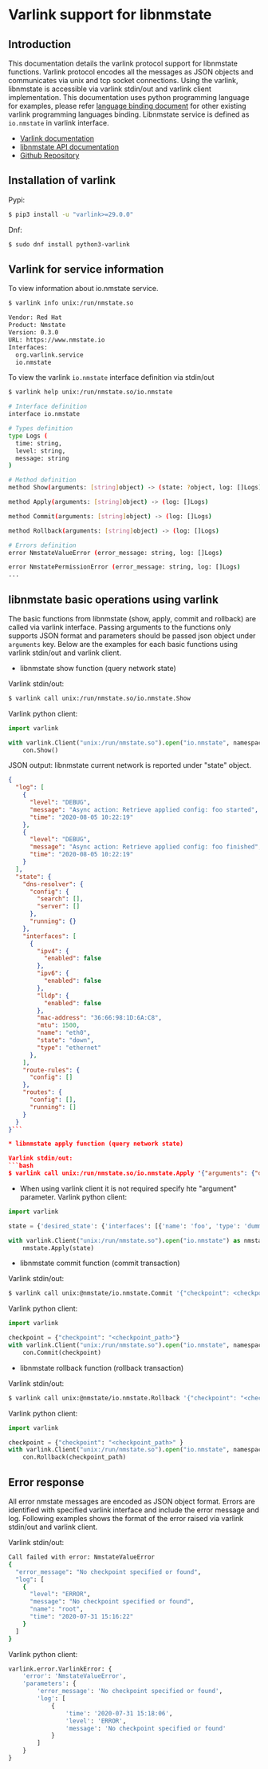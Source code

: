 # Varlink support for libnmstate

## Introduction
This documentation details the varlink protocol support for libnmstate functions. Varlink protocol encodes all the messages as JSON objects and communicates via unix and tcp socket connections. Using the varlink, libnmstate is accessible via varlink stdin/out and varlink client implementation. This documentation uses python
programming language for examples, please refer [language binding document](ttps://varlink.org/Language-Bindings#how-to-test-new-language-bindings) for other existing varlink programming languages binding. Libnmstate service is defined as `io.nmstate` in varlink interface.

* [Varlink documentation]()
* [libnmstate API documentation](https://www.nmstate.io/devel/api.html)
* [Github Repository](https://github.com/nmstate/nmstate/tree/master/libnmstate/ifaces)

## Installation of varlink
Pypi:
```bash
$ pip3 install -u "varlink>=29.0.0"
```
Dnf:
```bash
$ sudo dnf install python3-varlink
```

## Varlink for service information
To view information about io.nmstate service.

```bash
$ varlink info unix:/run/nmstate.so

Vendor: Red Hat
Product: Nmstate
Version: 0.3.0
URL: https://www.nmstate.io
Interfaces:
  org.varlink.service
  io.nmstate
```
To view the varlink `io.nmstate` interface definition via stdin/out

```bash
$ varlink help unix:/run/nmstate.so/io.nmstate

# Interface definition
interface io.nmstate

# Types definition
type Logs (
  time: string,
  level: string,
  message: string
)

# Method definition
method Show(arguments: [string]object) -> (state: ?object, log: []Logs)

method Apply(arguments: [string]object) -> (log: []Logs)

method Commit(arguments: [string]object) -> (log: []Logs)

method Rollback(arguments: [string]object) -> (log: []Logs)

# Errors definition
error NmstateValueError (error_message: string, log: []Logs)

error NmstatePermissionError (error_message: string, log: []Logs)
...
```

## libnmstate basic operations using varlink
The basic functions from libnmstate (show, apply, commit and rollback) are called via varlink interface. Passing arguments to the functions only supports JSON format and parameters should be passed json object under ```arguments``` key. Below are the examples for each basic functions using varlink stdin/out and varlink client.

* libnmstate show function (query network state)

Varlink stdin/out:
```bash
$ varlink call unix:/run/nmstate.so/io.nmstate.Show
```

Varlink python client:
```python
import varlink

with varlink.Client("unix:/run/nmstate.so").open("io.nmstate", namespaced=False) as con:
    con.Show()
```

JSON output:
 libnmstate current network is reported under "state" object.
```json
{
  "log": [
    {
      "level": "DEBUG",
      "message": "Async action: Retrieve applied config: foo started",
      "time": "2020-08-05 10:22:19"
    },
    {
      "level": "DEBUG",
      "message": "Async action: Retrieve applied config: foo finished",
      "time": "2020-08-05 10:22:19"
    }
  ],
  "state": {
    "dns-resolver": {
      "config": {
        "search": [],
        "server": []
      },
      "running": {}
    },
    "interfaces": [
      {
        "ipv4": {
          "enabled": false
        },
        "ipv6": {
          "enabled": false
        },
        "lldp": {
          "enabled": false
        },
        "mac-address": "36:66:98:1D:6A:C8",
        "mtu": 1500,
        "name": "eth0",
        "state": "down",
        "type": "ethernet"
      },
    ],
    "route-rules": {
      "config": []
    },
    "routes": {
      "config": [],
      "running": []
    }
  }
}```

* libnmstate apply function (query network state)

Varlink stdin/out:
```bash
$ varlink call unix:/run/nmstate.so/io.nmstate.Apply '{"arguments": {"desired_state": {"interfaces": [{"name": "foo", "type": "dummy", "state": "up", "ipv4": {"enabled": false}, "ipv6": {"enabled": false}}]} } }'
```

* When using varlink client it is not required specify hte "argument" parameter.
Varlink python client:
```python
import varlink

state = {'desired_state': {'interfaces': [{'name': 'foo', 'type': 'dummy', 'state': 'up', 'ipv4': {'enabled': False}, 'ipv6': {'enabled': False}}]} }

with varlink.Client("unix:/run/nmstate.so").open("io.nmstate") as nmstate:
    nmstate.Apply(state)
```

* libnmstate commit function (commit transaction)

Varlink stdin/out:
```bash
$ varlink call unix:@nmstate/io.nmstate.Commit '{"checkpoint": <checkpoint> }'
```

Varlink python client:
```python
import varlink

checkpoint = {"checkpoint": "<checkpoint_path>"}
with varlink.Client("unix:/run/nmstate.so").open("io.nmstate", namespaced=False) as con:
    con.Commit(checkpoint)
```

* libnmstate rollback function (rollback transaction)

Varlink stdin/out:
```bash
$ varlink call unix:@nmstate/io.nmstate.Rollback '{"checkpoint": "<checkpoint_path>" }'
```

Varlink python client:
```python
import varlink

checkpoint = {"checkpoint": "<checkpoint_path>" }
with varlink.Client("unix:/run/nmstate.so").open("io.nmstate", namespaced=False) as con:
    con.Rollback(checkpoint_path)
```

## Error response
All error nmstate messages are encoded as JSON object format. Errors are identified with specified varlink interface and include the error message and log. Following examples shows the format of the error raised via varlink stdin/out and varlink client.

Varlink stdin/out:
```bash
Call failed with error: NmstateValueError
{
  "error_message": "No checkpoint specified or found",
  "log": [
    {
      "level": "ERROR",
      "message": "No checkpoint specified or found",
      "name": "root",
      "time": "2020-07-31 15:16:22"
    }
  ]
}
```

Varlink python client:
```python
varlink.error.VarlinkError: {
    'error': 'NmstateValueError',
    'parameters': {
        'error_message': 'No checkpoint specified or found',
        'log': [
            {
                'time': '2020-07-31 15:18:06',
                'level': 'ERROR',
                'message': 'No checkpoint specified or found'
            }
        ]
    }
}
```